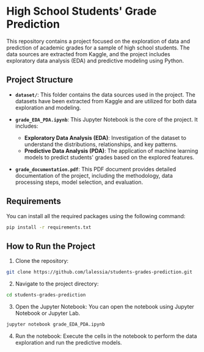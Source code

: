 # High School Students' Grade Prediction

This repository contains a project focused on the exploration of data and prediction of academic grades for a sample of high school students. The data sources are extracted from Kaggle, and the project includes exploratory data analysis (EDA) and predictive modeling using Python.

## Project Structure

- **`dataset/`**: This folder contains the data sources used in the project. The datasets have been extracted from Kaggle and are utilized for both data exploration and modeling.

- **`grade_EDA_PDA.ipynb`**: This Jupyter Notebook is the core of the project. It includes:
  - **Exploratory Data Analysis (EDA)**: Investigation of the dataset to understand the distributions, relationships, and key patterns.
  - **Predictive Data Analysis (PDA)**: The application of machine learning models to predict students' grades based on the explored features.

- **`grade_documentation.pdf`**: This PDF document provides detailed documentation of the project, including the methodology, data processing steps, model selection, and evaluation.

## Requirements

You can install all the required packages using the following command:

```bash
pip install -r requirements.txt
```
## How to Run the Project

1. Clone the repository:
```bash
git clone https://github.com/lalessia/students-grades-prediction.git
```
2. Navigate to the project directory:
```bash
cd students-grades-prediction
```
3. Open the Jupyter Notebook: You can open the notebook using Jupyter Notebook or Jupyter Lab.
```bash
jupyter notebook grade_EDA_PDA.ipynb
```
4. Run the notebook: Execute the cells in the notebook to perform the data exploration and run the predictive models.
